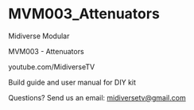 # MVM003_Attenuators

Midiverse Modular

MVM003 - Attenuators

youtube.com/MidiverseTV

Build guide and user manual for DIY kit

Questions? Send us an email: midiversetv@gmail.com
